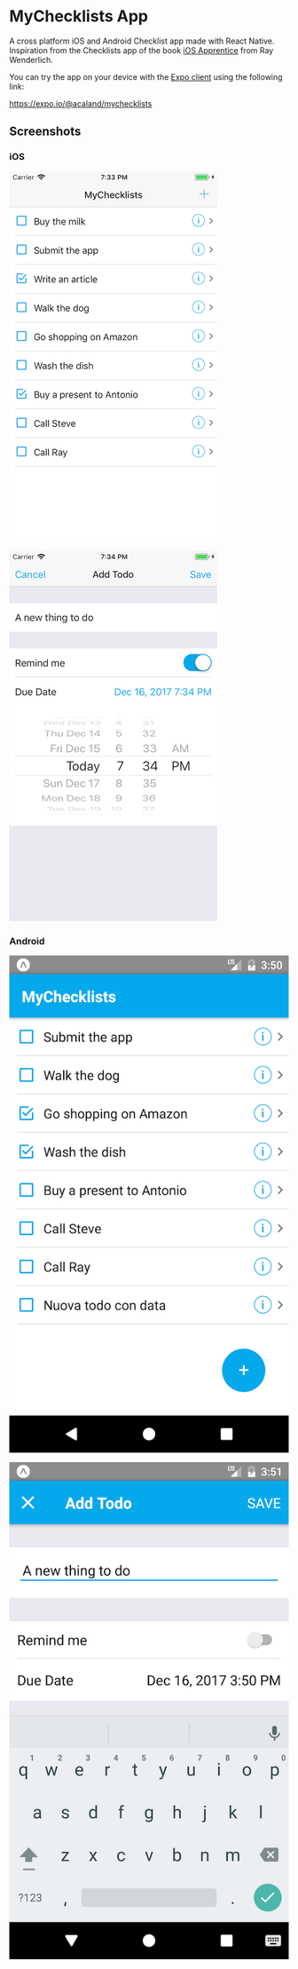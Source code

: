 # MyChecklists App

A cross platform iOS and Android Checklist app made with React Native.
Inspiration from the Checklists app of the book
[iOS Apprentice](https://store.raywenderlich.com/products/ios-apprentice) from
Ray Wenderlich.

You can try the app on your device with the
[Expo client](https://expo.io/tools#client) using the following link:

https://expo.io/@acaland/mychecklists

## Screenshots

### iOS

![alt text](https://raw.githubusercontent.com/EtnaTraining/MyChecklist/master/screenshots/1_ios.png)

![alt text](https://raw.githubusercontent.com/EtnaTraining/MyChecklist/master/screenshots/2_ios.png)

### Android

![alt text](https://raw.githubusercontent.com/EtnaTraining/MyChecklist/master/screenshots/1_android.png)

![alt text](https://raw.githubusercontent.com/EtnaTraining/MyChecklist/master/screenshots/2_android.png)
